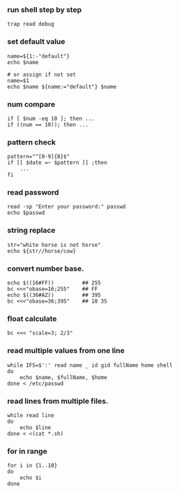 ### run shell step by step
    trap read debug

### set default value
    name=${1:-"default"}
    echo $name

    # or assign if not set
    name=$1
    echo $name ${name:="default"} $name

### num compare
    if [ $num -eq 10 ]; then ...
    if ((num == 10)); then ...
    
### pattern check
    pattern="^[0-9]{8}$"
    if [[ $date =~ $pattern ]] ;then
        ...
    fi

### read password
    read -sp "Enter your password:" passwd
    echo $passwd

### string replace
    str="white horse is not horse"
    echo ${str//horse/cow}

### convert number base.
    echo $((16#FF))         ## 255
    bc <<<"obase=16;255"    ## FF
    echo $((36#AZ))         ## 395
    bc <<<"obase=36;395"    ## 10 35

### float calculate
    bc <<< "scale=3; 2/3"

### read multiple values from one line
    while IFS=$':' read name _ id gid fullName home shell
    do
        echo $name, $fullName, $home
    done < /etc/passwd

### read lines from multiple files.
    while read line
    do
        echo $line
    done < <(cat *.sh)

### for in range
    for i in {1..10}
    do
        echo $i
    done 
